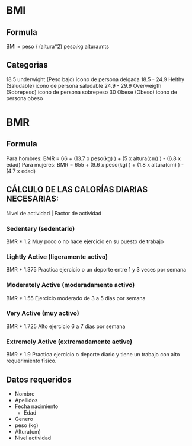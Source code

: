 # BMI
## Formula
BMI = peso / (altura*2)
peso:kg
altura:mts
## Categorias
18.5 underwight (Peso bajo) icono de persona delgada
18.5 - 24.9 Helthy (Saludable) icono de persona saludable
24.9 - 29.9 Overweigth (Sobrepeso) icono de persona sobrepeso
30   Obese (Obeso) icono de persona obeso

# BMR
## Formula
Para hombres: BMR = 66 + (13.7 x peso(kg) ) + (5 x altura(cm) ) - (6.8 x edad)
Para mujeres: BMR = 655 + (9.6 x peso(kg) ) + (1.8 x altura(cm) ) - (4.7 x edad)

## CÁLCULO DE LAS CALORÍAS DIARIAS NECESARIAS:
Nivel de actividad | Factor de actividad
### Sedentary (sedentario)
BMR * 1.2
Muy poco o no hace ejercicio en su puesto de trabajo
### Lightly Active (ligeramente activo)
BMR * 1.375
Practica ejercicio o un deporte entre 1 y 3 veces por semana
### Moderately Active (moderadamente activo)
BMR * 1.55
Ejercicio moderado de 3 a 5 dias por semana
### Very Active (muy activo)
BMR * 1.725
Alto ejercicio 6 a 7 días por semana
### Extremely Active (extremadamente active)
BMR * 1.9
Practica ejercicio o deporte diario y tiene un trabajo con alto requerimiento físico.

## Datos requeridos
- Nombre
- Apellidos
- Fecha nacimiento
    - Edad
- Genero
- peso (kg)
- Altura(cm)
- Nivel actividad
